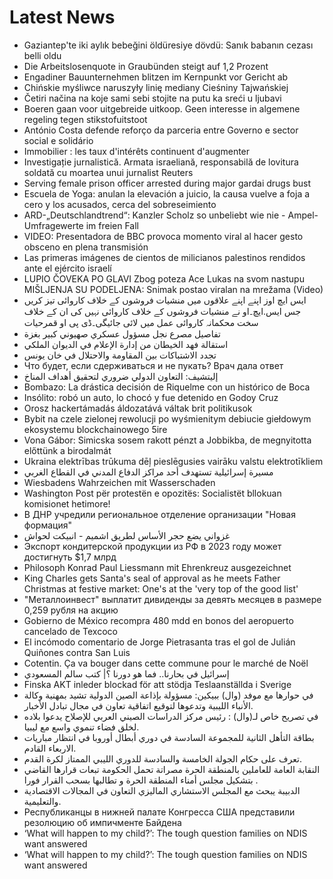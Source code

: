 # Latest News
-  Gaziantep'te iki aylık bebeğini öldüresiye dövdü: Sanık babanın cezası belli oldu
-  Die Arbeitslosenquote in Graubünden steigt auf 1,2 Prozent
-  Engadiner Bauunternehmen blitzen im Kernpunkt vor Gericht ab
-  Chińskie myśliwce naruszyły linię mediany Cieśniny Tajwańskiej
-  Četiri načina na koje sami sebi stojite na putu ka sreći u ljubavi
-  Boeren gaan voor uitgebreide uitkoop. Geen interesse in algemene regeling tegen stikstofuitstoot
-  António Costa defende reforço da parceria entre Governo e sector social e solidário
-  Immobilier : les taux d'intérêts continuent d'augmenter
-  Investigație jurnalistică. Armata israeliană, responsabilă de lovitura soldată cu moartea unui jurnalist Reuters
-  Serving female prison officer arrested during major gardai drugs bust
-  Escuela de Yoga: anulan la elevación a juicio, la causa vuelve a foja a cero y los acusados, cerca del sobreseimiento
-  ARD-„Deutschlandtrend“: Kanzler Scholz so unbeliebt wie nie - Ampel-Umfragewerte im freien Fall
-  VIDEO: Presentadora de BBC provoca momento viral al hacer gesto obsceno en plena transmisión
-  Las primeras imágenes de cientos de milicianos palestinos rendidos ante el ejército israelí
-  LUPIO ČOVEKA PO GLAVI Zbog poteza Ace Lukas na svom nastupu MIŠLJENJA SU PODELJENA: Snimak postao viralan na mrežama (Video)
-  ایس ایچ اوز اپنے اپنے علاقوں میں منشیات فروشوں کے خلاف کاروائی تیز کریں جس ایس.ایچ۔او نے منشیات فروشوں کے خلاف کاروائی نہیں کی ان کے خلاف سخت محکمانہ کاروائی عمل میں لائی جائیگی۔ڈی پی او قمرحیات
-  تفاصيل مصرع نجل مسؤول عسكري صهيوني كبير بغزة
-  استقالة فهد الخيطان من إدارة الإعلام في الديوان الملكي
-  تجدد الاشتباكات بين المقاومة والاحتلال في خان يونس
-  Что будет, если сдерживаться и не пукать? Врач дала ответ
-  إليتشيف: التعاون الدولي ضروري لتحقيق أهداف المناخ
-  Bombazo: La drástica decisión de Riquelme con un histórico de Boca
-  Insólito: robó un auto, lo chocó y fue detenido en Godoy Cruz
-  Orosz hackertámadás áldozatává váltak brit politikusok
-  Bybit na czele zielonej rewolucji po wyśmienitym debiucie giełdowym ekosystemu blockchainowego 5ire
-  Vona Gábor: Simicska sosem rakott pénzt a Jobbikba, de megnyitotta előttünk a birodalmát
-  Ukraina elektrības trūkuma dēļ pieslēgusies vairāku valstu elektrotīkliem
-  مسيرة إسرائيلية تستهدف أحد مراكز الدفاع المدني في القطاع الغربي
-  Wiesbadens Wahrzeichen mit Wasserschaden
-  Washington Post për protestën e opozitës: Socialistët bllokuan komisionet hetimore!
-  В ДНР учредили региональное отделение организации "Новая формация"
-  غزواني يضع حجر الأساس لطريق اشميم - انبيكت لحواش
-  Экспорт кондитерской продукции из РФ в 2023 году может достигнуть $1,7 млрд
-  Philosoph Konrad Paul Liessmann mit Ehrenkreuz ausgezeichnet
-  King Charles gets Santa's seal of approval as he meets Father Christmas at festive market: One's at the 'very top of the good list'
-  "Металлоинвест" выплатит дивиденды за девять месяцев в размере 0,259 рубля на акцию
-  Gobierno de México recompra 480 mdd en bonos del aeropuerto cancelado de Texcoco
-  El incómodo comentario de Jorge Pietrasanta tras el gol de Julián Quiñones contra San Luis
-  Cotentin. Ça va bouger dans cette commune pour le marché de Noël
-  إسرائيل في بحارنا.. فما هو دورنا ؟| كتب سالم المسعودي
-  Finska AKT inleder blockad för att stödja Teslaanställda i Sverige
-  في حوارها مع موفد (وال) ببيكين: مسؤولة بإذاعة الصين الدولية تشيد بمهنية وكالة الأنباء الليبية وتدعوها لتوقيع اتفاقية تعاون في مجال تبادل الأخبار.
-  في تصريح خاص لـ(وال) : رئيس مركز الدراسات الصيني العربي للإصلاح يدعوا بلاده لخلق فضاء تنموي واسع مع ليبيا.
-  بطاقة التأهل الثانية للمجموعة السادسة في دوري أبطال أوروبا في انتظار مباريات الاربعاء القادم.
-  تعرف على حكام الجولة الخامسة والسادسة للدوري الليبي الممتاز لكرة القدم.
-  النقابة العامة للعاملين بالمنطقة الحرة مصراتة تحمل الحكومة تبعات قرارها القاضي بتشكيل مجلس أمناء المنطقة الحرة و تطالبها بسحب القرار فورا .
-  الدبيبة يبحث مع المجلس الاستشاري الماليزي التعاون في المجالات الاقتصادية والتعليمية.
-  Республиканцы в нижней палате Конгресса США представили резолюцию об импичменте Байдена
-  ‘What will happen to my child?’: The tough question families on NDIS want answered
-  ‘What will happen to my child?’: The tough question families on NDIS want answered
